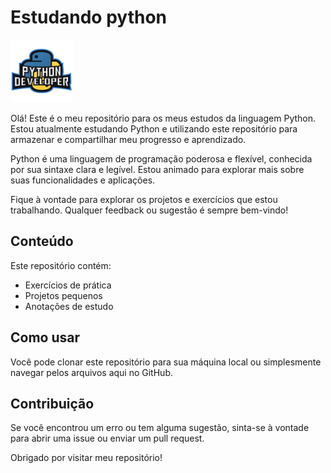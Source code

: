 # Estudando python
<img width="100" height="100" src="python.png">


Olá! Este é o meu repositório para os meus estudos da linguagem Python. Estou atualmente estudando Python e utilizando este repositório para armazenar e compartilhar meu progresso e aprendizado.

Python é uma linguagem de programação poderosa e flexível, conhecida por sua sintaxe clara e legível. Estou animado para explorar mais sobre suas funcionalidades e aplicações.

Fique à vontade para explorar os projetos e exercícios que estou trabalhando. Qualquer feedback ou sugestão é sempre bem-vindo!

## Conteúdo

Este repositório contém:

- Exercícios de prática
- Projetos pequenos
- Anotações de estudo

## Como usar

Você pode clonar este repositório para sua máquina local ou simplesmente navegar pelos arquivos aqui no GitHub.

## Contribuição

Se você encontrou um erro ou tem alguma sugestão, sinta-se à vontade para abrir uma issue ou enviar um pull request.

Obrigado por visitar meu repositório!
